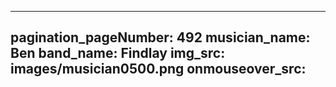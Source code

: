 ------
pagination_pageNumber: 492
musician_name: Ben
band_name: Findlay
img_src: images/musician0500.png
onmouseover_src: 
------